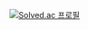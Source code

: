 [![Solved.ac
프로필](http://mazassumnida.wtf/api/v2/generate_badge?boj=jk62362)](https://solved.ac/jk62362)
